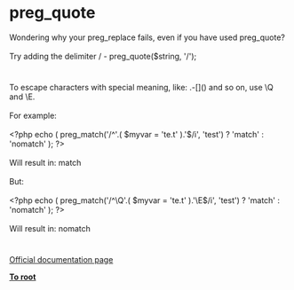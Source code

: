 # preg_quote




<div class="phpcode"><span class="html">
Wondering why your preg_replace fails, even if you have used preg_quote?<br><br>Try adding the delimiter / - preg_quote($string, &apos;/&apos;);</span>
</div>
  

#


<div class="phpcode"><span class="html">
To escape characters with special meaning, like: .-[]() and so on, use \Q and \E.<br><br>For example:<br><br><span class="default">&lt;?php </span><span class="keyword">echo ( </span><span class="default">preg_match</span><span class="keyword">(</span><span class="string">&apos;/^&apos;</span><span class="keyword">.( </span><span class="default">$myvar </span><span class="keyword">= </span><span class="string">&apos;te.t&apos; </span><span class="keyword">).</span><span class="string">&apos;$/i&apos;</span><span class="keyword">, </span><span class="string">&apos;test&apos;</span><span class="keyword">) ? </span><span class="string">&apos;match&apos; </span><span class="keyword">: </span><span class="string">&apos;nomatch&apos; </span><span class="keyword">); </span><span class="default">?&gt;<br></span><br>Will result in: match<br><br>But:<br><br><span class="default">&lt;?php </span><span class="keyword">echo ( </span><span class="default">preg_match</span><span class="keyword">(</span><span class="string">&apos;/^\Q&apos;</span><span class="keyword">.( </span><span class="default">$myvar </span><span class="keyword">= </span><span class="string">&apos;te.t&apos; </span><span class="keyword">).</span><span class="string">&apos;\E$/i&apos;</span><span class="keyword">, </span><span class="string">&apos;test&apos;</span><span class="keyword">) ? </span><span class="string">&apos;match&apos; </span><span class="keyword">: </span><span class="string">&apos;nomatch&apos; </span><span class="keyword">); </span><span class="default">?&gt;<br></span><br>Will result in: nomatch</span>
</div>
  

#

[Official documentation page](https://www.php.net/manual/en/function.preg-quote.php)

**[To root](/README.md)**